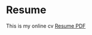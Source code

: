 # Resume
This is my online cv
<a href="https://drive.google.com/file/d/1huqMCYYX2BPNra8_2ODYFylL0XGNxBHI/view?usp=drive_link">Resume PDF</a>

